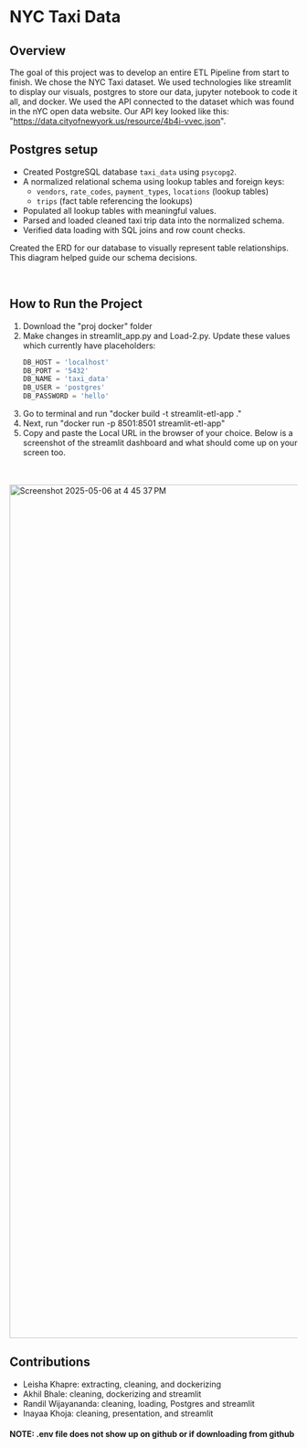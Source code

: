 # NYC Taxi Data

## Overview
The goal of this project was to develop an entire ETL Pipeline from start to finish. We chose the NYC Taxi dataset. 
We used technologies like streamlit to display our visuals, postgres to store our data, jupyter notebook to code it all, and docker. We used the API connected to the dataset which was found in the nYC open data website. Our API key looked like this: "https://data.cityofnewyork.us/resource/4b4i-vvec.json". 
<br>

## Postgres setup
- Created PostgreSQL database `taxi_data` using `psycopg2`.
- A normalized relational schema using lookup tables and foreign keys:
  - `vendors`, `rate_codes`, `payment_types`, `locations` (lookup tables)
  - `trips` (fact table referencing the lookups)
- Populated all lookup tables with meaningful values.
- Parsed and loaded cleaned taxi trip data into the normalized schema.
- Verified data loading with SQL joins and row count checks.

Created the ERD for our database to visually represent table relationships. This diagram helped guide our schema decisions. 


<br>


## How to Run the Project

1. Download the "proj docker" folder
2. Make changes in streamlit_app.py and Load-2.py. Update these values which currently have placeholders:
   ```python
   DB_HOST = 'localhost'
   DB_PORT = '5432'
   DB_NAME = 'taxi_data'
   DB_USER = 'postgres'
   DB_PASSWORD = 'hello'
4. Go to terminal and run "docker build -t streamlit-etl-app ."
5. Next, run "docker run -p 8501:8501 streamlit-etl-app"
6. Copy and paste the Local URL in the browser of your choice. Below is a screenshot of the streamlit dashboard and what should come up on your screen too.

<br>
<br>

<img width="1494" alt="Screenshot 2025-05-06 at 4 45 37 PM" src="https://github.com/user-attachments/assets/dce77810-0f7a-4063-b029-324d49bd7fc1" />
<br>

## Contributions
- Leisha Khapre: extracting, cleaning, and dockerizing
- Akhil Bhale: cleaning, dockerizing and streamlit
- Randil Wijayananda: cleaning, loading, Postgres and streamlit
- Inayaa Khoja: cleaning, presentation, and streamlit

#### NOTE: .env file does not show up on github or if downloading from github

